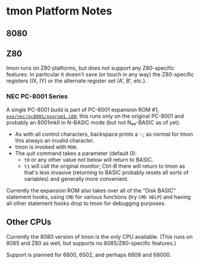 tmon Platform Notes
===================

8080
----


Z80
---

tmon runs on Z80 platforms, but does not support any Z80-specific features.
In particular it doesn't save (or touch in any way) the Z80-specific
registers (IX, IY) or the alternate register set (A', B', etc.).

### NEC PC-8001 Series

A single PC-8001 build is part of PC-8001 expansion ROM #1,
[`exe/nec/pc8001/exprom1.i80`]; this runs only on the original PC-8001 and
probably an 8001mkII in N-BASIC mode (but not N₈₀-BASIC as of yet).

- As with all control characters, backspace prints a `␈`; as normal for
  tmon this always an invalid character.
- tmon is invoked with `MON`.
- The `q`uit command takes a parameter (default 0):
  - `t0` or any other value not below will return to BASIC.
  - `t1` will call the original monitor; Ctrl-B there will return to tmon
    as that's less invasive (returning to BASIC probably resets all sorts
    of variables) and generally more convenient.

Currently the expansion ROM also takes over all of the "Disk BASIC"
statement hooks, using `CMD` for various functions (try `CMD HELP`) and
having all other statement hooks drop to tmon for debugging purposes.


Other CPUs
----------

Currently the 8080 version of tmon is the only CPU available. (This runs
on 8085 and Z80 as well, but supports no 8085/Z80-specific features.)

Support is planned for 6800, 6502, and perhaps 6809 and 68000.



<!-------------------------------------------------------------------->
[`exe/nec/pc8001/exprom1.i80`]: https://github.com/0cjs/8bitdev/blob/main/exe/nec/pc8001/exprom1.i80
